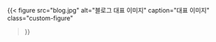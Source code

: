 {{< figure
  src="blog.jpg"
  alt="블로그 대표 이미지"
  caption="<i class='fas fa-image'></i>대표 이미지"
  class="custom-figure"
>}}